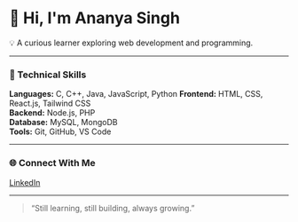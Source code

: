 # 👋 Hi, I'm Ananya Singh

💡 A curious learner exploring web development and programming.  

---

### 🧠 Technical Skills

**Languages:** C, C++, Java, JavaScript, Python
**Frontend:** HTML, CSS, React.js, Tailwind CSS  
**Backend:** Node.js, PHP  
**Database:** MySQL, MongoDB  
**Tools:** Git, GitHub, VS Code

---

### 🌐 Connect With Me
[LinkedIn](https://linkedin.com/in/ananya-singh207)  

---

> “Still learning, still building, always growing.”
